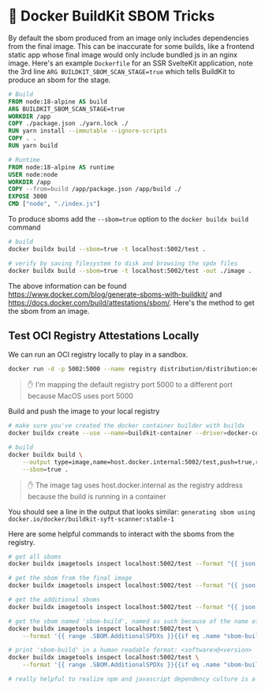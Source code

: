 # 🐳 Docker BuildKit SBOM Tricks

By default the sbom produced from an image only includes dependencies from the final image. This can be inaccurate for some builds, like a frontend static app whose final image would only include bundled js in an nginx image. Here's an example `Dockerfile` for an SSR SvelteKit application, note the 3rd line `ARG BUILDKIT_SBOM_SCAN_STAGE=true` which tells BuildKit to produce an sbom for the stage.

```dockerfile
# Build
FROM node:18-alpine AS build
ARG BUILDKIT_SBOM_SCAN_STAGE=true
WORKDIR /app
COPY ./package.json ./yarn.lock ./
RUN yarn install --immutable --ignore-scripts
COPY . .
RUN yarn build

# Runtime
FROM node:18-alpine AS runtime
USER node:node
WORKDIR /app
COPY --from=build /app/package.json /app/build ./
EXPOSE 3000
CMD ["node", "./index.js"]
```

To produce sboms add the `--sbom=true` option to the `docker buildx build` command

```sh
# build
docker buildx build --sbom=true -t localhost:5002/test .

# verify by saving filesystem to disk and browsing the spdx files
docker buildx build --sbom=true -t localhost:5002/test -out ./image .
```

The above information can be found https://www.docker.com/blog/generate-sboms-with-buildkit/ and https://docs.docker.com/build/attestations/sbom/. Here's the method to get the sbom from an image.

## Test OCI Registry Attestations Locally

We can run an OCI registry locally to play in a sandbox.

```sh
docker run -d -p 5002:5000 --name registry distribution/distribution:edge
```

> ✋ I'm mapping the default registry port 5000 to a different port because MacOS uses port 5000

Build and push the image to your local registry

```sh
# make sure you've created the docker container builder with buildx
docker buildx create --use --name=buildkit-container --driver=docker-container

# build
docker buildx build \
	--output type=image,name=host.docker.internal:5002/test,push=true,registry.insecure=true \
	--sbom=true .
```

> ✋ The image tag uses host.docker.internal as the registry address because the build is running in a container

You should see a line in the output that looks similar: `generating sbom using docker.io/docker/buildkit-syft-scanner:stable-1`

Here are some helpful commands to interact with the sboms from the registry.

```sh
# get all sboms
docker buildx imagetools inspect localhost:5002/test --format "{{ json .SBOM }}"

# get the sbom from the final image
docker buildx imagetools inspect localhost:5002/test --format "{{ json .SBOM.SPDX }}"

# get the additional sboms
docker buildx imagetools inspect localhost:5002/test --format "{{ json .SBOM.AdditionalSPDXs }}"

# get the sbom named 'sbom-build', named as such because of the name of the stage in the Dockerfile we scanned
docker buildx imagetools inspect localhost:5002/test \
	--format '{{ range .SBOM.AdditionalSPDXs }}{{if eq .name "sbom-build"}}{{ json . }}{{ end }}{{ end }}'

# print 'sbom-build' in a human readable format: <software>@<version>
docker buildx imagetools inspect localhost:5002/test \
	--format '{{ range .SBOM.AdditionalSPDXs }}{{if eq .name "sbom-build"}}{{range .packages}}{{.name}}@{{ .versionInfo }}{{"\n"}}{{end}}{{end}}{{end}}' | sort

# really helpful to realize npm and javascript dependency culture is a dumpster :D
```
